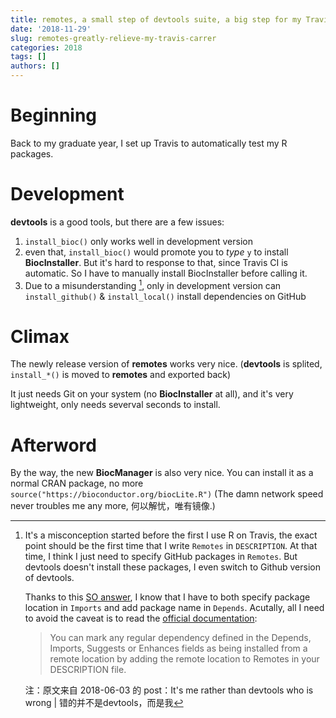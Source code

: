 ```yaml
---
title: remotes, a small step of devtools suite, a big step for my Travis carrer
date: '2018-11-29'
slug: remotes-greatly-relieve-my-travis-carrer
categories: 2018
tags: []
authors: []
---
```




# Beginning

Back to my graduate year, I set up Travis to automatically test my R packages.



# Development

**devtools** is a good tools, but there are a few issues:

1. `install_bioc()` only works well in development version 
1. even that, `install_bioc()` would promote you to _type_ `y` to install **BiocInstaller**. But it's hard to response to that, since Travis CI is automatic. So I have to manually install BiocInstaller before calling it.
1. Due to a misunderstanding [^remotes-misconception], only in development version can `install_github()` & `install_local()` install dependencies on GitHub 



# Climax

The newly release version of **remotes** works very nice. (**devtools** is splited, `install_*()` is moved to **remotes** and exported back)

It just needs Git on your system (no **BiocInstaller** at all), and it's very lightweight, only needs severval seconds to install.


# Afterword

By the way, the new **BiocManager** is also very nice. You can install it as a normal CRAN package, no more `source("https://bioconductor.org/biocLite.R")` (The damn network speed never troubles me any more, 何以解忧，唯有镜像.)


[^remotes-misconception]:
    It's a misconception started before the first I use R on Travis, the exact point should be the first time that I write `Remotes` in `DESCRIPTION`. At that time, I think I just need to specify GitHub packages in `Remotes`. But devtools doesn't install these packages, I even switch to Github version of devtools. 

    Thanks to this [SO answer](https://stackoverflow.com/questions/44267268#answer-44269045), I know that I have to both specify package location in `Imports` and add package name in `Depends`. Acutally, all I need to avoid the caveat is to read the [official documentation](https://mirrors.tuna.tsinghua.edu.cn/CRAN/web/packages/devtools/vignettes/dependencies.html):
    
    > You can mark any regular dependency defined in the Depends, Imports, Suggests or Enhances fields as being installed from a remote location by adding the remote location to Remotes in your DESCRIPTION file.

    注：原文来自 2018-06-03 的 post：It's me rather than devtools who is wrong | 错的并不是devtools，而是我
